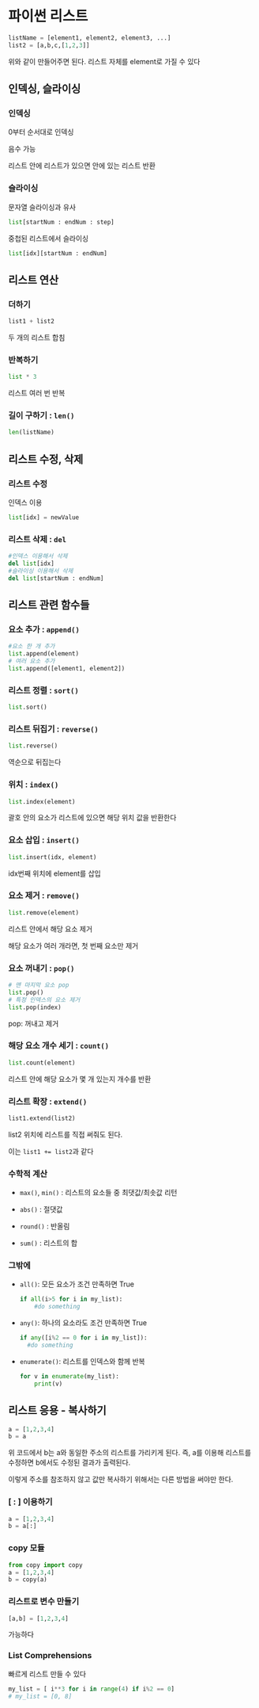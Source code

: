 # 파이썬 리스트

```python
listName = [element1, element2, element3, ...]
list2 = [a,b,c,[1,2,3]]
```

위와 같이 만들어주면 된다. 리스트 자체를 element로 가질 수 있다



## 인덱싱, 슬라이싱

### 인덱싱

0부터 순서대로 인덱싱

음수 가능

리스트 안에 리스트가 있으면 안에 있는 리스트 반환

### 슬라이싱

문자열 슬라이싱과 유사

````python
list[startNum : endNum : step]
````

중첩된 리스트에서 슬라이싱

```python
list[idx][startNum : endNum]
```



## 리스트 연산

### 더하기

```python
list1 + list2
```

두 개의 리스트 합침

### 반복하기

```python
list * 3
```

리스트 여러 번 반복

### 길이 구하기 : `len()`

```python
len(listName)
```





## 리스트 수정, 삭제

### 리스트 수정

인덱스 이용

```python
list[idx] = newValue
```

### 리스트 삭제 : `del`

```python
#인덱스 이용해서 삭제
del list[idx]
#슬라이싱 이용해서 삭제
del list[startNum : endNum]
```





## 리스트 관련 함수들

### 요소 추가 : `append()`

```python
#요소 한 개 추가
list.append(element)
# 여러 요소 추가
list.append([element1, element2])
```

### 리스트 정렬 : `sort()`

```python
list.sort()
```

### 리스트 뒤집기 : `reverse()`

```python
list.reverse()
```

역순으로 뒤집는다

### 위치 : `index()`

```python
list.index(element)
```

괄호 안의 요소가 리스트에 있으면 해당 위치 값을 반환한다

### 요소 삽입 : `insert()`

```python
list.insert(idx, element)
```

idx번째 위치에 element를 삽입

### 요소 제거 : `remove()`

```python
list.remove(element)
```

리스트 안에서 해당 요소 제거

해당 요소가 여러 개라면, 첫 번째 요소만 제거

### 요소 꺼내기 : `pop()`

```python
# 맨 마지막 요소 pop
list.pop()
# 특정 인덱스의 요소 제거
list.pop(index)
```

pop: 꺼내고 제거

### 해당 요소 개수 세기 : `count()`

```python
list.count(element)
```

리스트 안에 해당 요소가 몇 개 있는지 개수를 반환

### 리스트 확장 : `extend()`

```python
list1.extend(list2)
```

list2 위치에 리스트를 직접 써줘도 된다.

이는 `list1 += list2`과 같다



### 수학적 계산

- `max()`, `min()` : 리스트의 요소들 중 최댓값/최솟값 리턴

- `abs()` : 절댓값

- `round()` : 반올림
- `sum()` : 리스트의 합



### 그밖에

- `all()`: 모든 요소가 조건 만족하면  True

  ```python
  if all(i>5 for i in my_list):
      #do something
  ```

- `any()`: 하나의 요소라도 조건 만족하면 True

  ```python
  if any([i%2 == 0 for i in my_list]):
  	#do something
  ```

- `enumerate()`: 리스트를 인덱스와 함께 반복

  ```python
  for v in enumerate(my_list):
      print(v)
  ```

  





## 리스트 응용 - 복사하기

```python
a = [1,2,3,4]
b = a
```

위 코드에서 b는 a와 동일한 주소의 리스트를 가리키게 된다. 즉, a를 이용해 리스트를 수정하면 b에서도 수정된 결과가 출력된다.

이렇게 주소를 참조하지 않고 값만 복사하기 위해서는 다른 방법을 써야만 한다.

### [ : ] 이용하기

```python
a = [1,2,3,4]
b = a[:]
```

### copy 모듈

```python
from copy import copy
a = [1,2,3,4]
b = copy(a)
```





### 리스트로 변수 만들기

```python
[a,b] = [1,2,3,4]
```

가능하다



### List Comprehensions

빠르게 리스트 만들 수 있다

```python
my_list = [ i**3 for i in range(4) if i%2 == 0]
# my_list = [0, 8]
```













